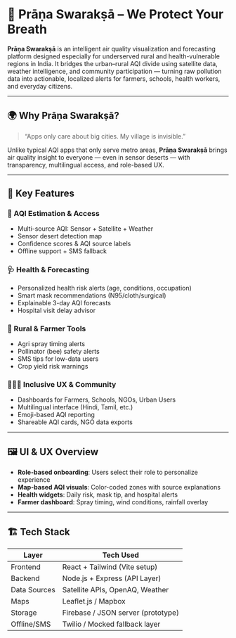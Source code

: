 # 🌱 Prāṇa Swarakṣā – We Protect Your Breath

**Prāṇa Swarakṣā** is an intelligent air quality visualization and forecasting platform designed especially for underserved rural and health-vulnerable regions in India. It bridges the urban–rural AQI divide using satellite data, weather intelligence, and community participation — turning raw pollution data into actionable, localized alerts for farmers, schools, health workers, and everyday citizens.

---

## 🌍 Why Prāṇa Swarakṣā?

> “Apps only care about big cities. My village is invisible.”

Unlike typical AQI apps that only serve metro areas, **Prāṇa Swarakṣā** brings air quality insight to everyone — even in sensor deserts — with transparency, multilingual access, and role-based UX.

---

## 🔑 Key Features

### 📡 AQI Estimation & Access
- Multi-source AQI: Sensor + Satellite + Weather
- Sensor desert detection map
- Confidence scores & AQI source labels
- Offline support + SMS fallback

### 🩺 Health & Forecasting
- Personalized health risk alerts (age, conditions, occupation)
- Smart mask recommendations (N95/cloth/surgical)
- Explainable 3-day AQI forecasts
- Hospital visit delay advisor

### 🌾 Rural & Farmer Tools
- Agri spray timing alerts
- Pollinator (bee) safety alerts
- SMS tips for low-data users
- Crop yield risk warnings

### 🧑‍🤝‍🧑 Inclusive UX & Community
- Dashboards for Farmers, Schools, NGOs, Urban Users
- Multilingual interface (Hindi, Tamil, etc.)
- Emoji-based AQI reporting
- Shareable AQI cards, NGO data exports

---

## 🖼️ UI & UX Overview

- **Role-based onboarding**: Users select their role to personalize experience
- **Map-based AQI visuals**: Color-coded zones with source explanations
- **Health widgets**: Daily risk, mask tip, and hospital alerts
- **Farmer dashboard**: Spray timing, wind conditions, rainfall overlay

---

## 🏗️ Tech Stack

| Layer        | Tech Used                         |
|--------------|-----------------------------------|
| Frontend     | React + Tailwind (Vite setup)     |
| Backend      | Node.js + Express (API Layer)     |
| Data Sources | Satellite APIs, OpenAQ, Weather   |
| Maps         | Leaflet.js / Mapbox               |
| Storage      | Firebase / JSON server (prototype)|
| Offline/SMS  | Twilio / Mocked fallback layer    |




